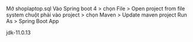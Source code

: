 Mở shoplaptop.sql
Vào Spring boot 4 > chọn File > Open project from file system
chuột phải vào project > chọn Maven > Update maven project
Run As > Spring Boot App

jdk-11.0.13
